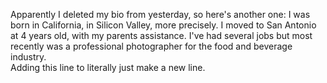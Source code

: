 Apparently I deleted my bio from yesterday, so here's another one:
  I was born in California, in Silicon Valley, more precisely. I moved to
  San Antonio at 4 years old, with my parents assistance. I've had several
  jobs but most recently was a professional photographer for the food and
  beverage industry.  
  Adding this line to literally just make a new line.
  
